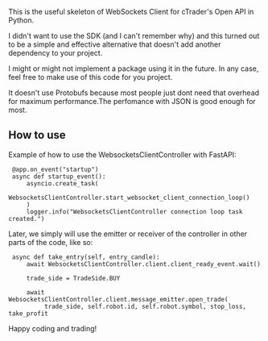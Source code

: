 This is the useful skeleton of WebSockets Client for cTrader's Open API in Python. 

I didn't want to use the SDK (and I can't remember why) and this turned out to be a simple and effective alternative that doesn't add another dependency to your project.

I might or might not implement a package using it in the future. In any case, feel free to make use of this code for you project.

It doesn't use Protobufs because most people just dont need that overhead for maximum performance.The perfomance with JSON is good enough for most.

## How to use

Example of how to use the WebsocketsClientController with FastAPI:

     @app.on_event("startup")
     async def startup_event():
         asyncio.create_task(
             WebsocketsClientController.start_websocket_client_connection_loop()
         )
         logger.info("WebsocketsClientController connection loop task created.")

Later, we simply will use the emitter or receiver of the controller in other parts of the code, like so:

     async def take_entry(self, entry_candle):
         await WebsocketsClientController.client.client_ready_event.wait()

         trade_side = TradeSide.BUY

         await WebsocketsClientController.client.message_emitter.open_trade(
              trade_side, self.robot.id, self.robot.symbol, stop_loss, take_profit

Happy coding and trading!
